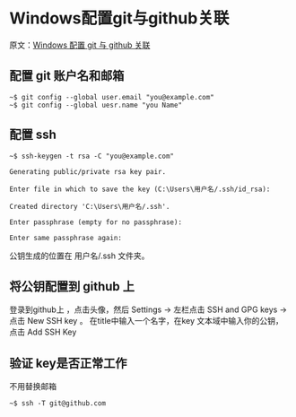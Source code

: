 # Windows配置git与github关联

原文：[Windows 配置 git 与 github 关联](https://juejin.im/post/5be10660f265da614e2b8be7)

## 配置 git 账户名和邮箱
```
~$ git config --global user.email "you@example.com"
~$ git config --global uesr.name "you Name"
```

## 配置 ssh
```
~$ ssh-keygen -t rsa -C "you@example.com"

Generating public/private rsa key pair.

Enter file in which to save the key (C:\Users\用户名/.ssh/id_rsa):

Created directory 'C:\Users\用户名/.ssh'.

Enter passphrase (empty for no passphrase):

Enter same passphrase again:
```
公钥生成的位置在 用户名/.ssh 文件夹。

## 将公钥配置到 github 上
登录到github上 ，点击头像，然后 Settings -> 左栏点击 SSH and GPG keys -> 点击 New SSH key 。 在title中输入一个名字，在key 文本域中输入你的公钥， 点击 Add SSH Key

## 验证 key是否正常工作
不用替换邮箱
```
~$ ssh -T git@github.com
```